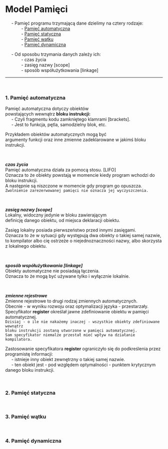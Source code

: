 # Model Pamięci

&nbsp;&nbsp;&nbsp;&nbsp; - Pamięć programu trzymającą dane dzielimy na cztery rodzaje: \
&nbsp;&nbsp;&nbsp;&nbsp;&nbsp;&nbsp;&nbsp;&nbsp;&nbsp;&nbsp;&nbsp;&nbsp; - [Pamięć automatyczna](#1-pamięć-automatyczna) \
&nbsp;&nbsp;&nbsp;&nbsp;&nbsp;&nbsp;&nbsp;&nbsp;&nbsp;&nbsp;&nbsp;&nbsp; - [Pamięć statyczna](#2-pamięć-statyczna) \
&nbsp;&nbsp;&nbsp;&nbsp;&nbsp;&nbsp;&nbsp;&nbsp;&nbsp;&nbsp;&nbsp;&nbsp; - [Pamięć wątku](#3-pamięć-wątku) \
&nbsp;&nbsp;&nbsp;&nbsp;&nbsp;&nbsp;&nbsp;&nbsp;&nbsp;&nbsp;&nbsp;&nbsp; - [Pamięć dynamiczna](#4-pamięć-dynamiczna) 

&nbsp;&nbsp;&nbsp;&nbsp; - Od sposobu trzymania danych zależy ich: \
&nbsp;&nbsp;&nbsp;&nbsp;&nbsp;&nbsp;&nbsp;&nbsp;&nbsp;&nbsp;&nbsp;&nbsp; - czas życia \
&nbsp;&nbsp;&nbsp;&nbsp;&nbsp;&nbsp;&nbsp;&nbsp;&nbsp;&nbsp;&nbsp;&nbsp; - zasięg nazwy [scope] \
&nbsp;&nbsp;&nbsp;&nbsp;&nbsp;&nbsp;&nbsp;&nbsp;&nbsp;&nbsp;&nbsp;&nbsp; - sposób współużytkowania [linkage]

------------
<br/>

### 1. Pamięć automatyczna
Pamięć automatyczna dotyczy obiektów \
powstających wewnątrz **bloku instrukcji:** \
&nbsp;&nbsp;&nbsp;&nbsp; - Czyli fragmentu kodu zamkniętego klamrami [brackets]. \
&nbsp;&nbsp;&nbsp;&nbsp; - Jest to funkcja, pętla, samodzielny blok, etc. 

Przykładem obiektów automatycznych mogą być \
argumenty funkcji oraz inne zmienne zadeklarowane w jakimś bloku instrukcji.

<br/>

***czas życia*** \
Pamięć automatyczna działa za pomocą stosu. [LIFO] \
Oznacza to że obiekty powstają w momencie kiedy program wchodzi do bloku instrukcji. \
A następnie są niszczone w momencie gdy program go opuszcza. \
`Zwolnienie zarezerwowanej pamięci nie oznacza jej wyczyszczenia.`

<br/>

***zasięg nazwy [scope]*** \
Lokalny, widoczny jedynie w bloku zawierającym \
definicję danego obiektu, od miejsca deklaracji obiektu.

Zasięg lokalny posiada pierwszeństwo przed innymi zasięgami.\
Oznacza to że w sytuacji gdy występują dwa obiekty o takiej samej nazwie, \
to kompilator albo cię ostrzeże o niejednoznaczności nazwy, albo skorzysta z lokalnego obiektu.

<br/>

***sposób współużytkowania [linkage]*** \
Obiekty automatyczne nie posiadają łączenia. \
Oznacza to że mogą być używane tylko i wyłącznie lokalnie.

<br/>

***zmienne rejestrowe*** \
Zmienne rejestrowe to drugi rodzaj zmiennych automatycznych. \
Obecnie - w wyniku rozwoju oraz optymalizacji języka - przestarzały. \
Specyfikator __register__  określał jawne zdefiniowanie obiektu w pamięci automatycznej. \
`Dzisiaj - o ile nie nakażemy inaczej - wszystkie obiekty zdefiniowane wewnątrz` \
`bloku instrukcji zostaną utworzone w pamięci automatycznej.` \
`Sam specyfikator niemalże przestał mieć wpływ na działanie kompilatora.`

Zastosowanie specyfikatora __register__ ograniczyło się do podkreślenia przez programistę informacji: \
&nbsp;&nbsp;&nbsp;&nbsp; - istnieje inny obiekt zewnętrzny o takiej samej nazwie. \
&nbsp;&nbsp;&nbsp;&nbsp; - ten obiekt jest - pod względem optymalności - punktem krytycznym danego bloku instrukcji.

<br/>

### 2. Pamięć statyczna

<br/>

### 3. Pamięć wątku

<br/>

### 4. Pamięć dynamiczna



